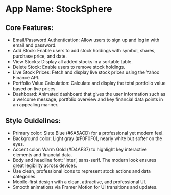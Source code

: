 # **App Name**: StockSphere

## Core Features:

- Email/Password Authentication: Allow users to sign up and log in with email and password.
- Add Stock: Enable users to add stock holdings with symbol, shares, purchase price, and date.
- View Stocks: Display all added stocks in a sortable table.
- Delete Stock: Enable users to remove stock holdings.
- Live Stock Prices: Fetch and display live stock prices using the Yahoo Finance API.
- Portfolio Value Calculation: Calculate and display the total portfolio value based on live prices.
- Dashboard: Animated dashboard that gives the user information such as a welcome message, portfolio overview and key financial data points in an appealing manner.

## Style Guidelines:

- Primary color: Slate Blue (#6A5ACD) for a professional yet modern feel.
- Background color: Light gray (#F0F0F0), nearly white but softer on the eyes.
- Accent color: Warm Gold (#D4AF37) to highlight key interactive elements and financial data.
- Body and headline font: 'Inter', sans-serif. The modern look ensures great legibility across devices.
- Use clean, professional icons to represent stock actions and data categories.
- Mobile-first design with a clean, attractive, and professional UI.
- Smooth animations via Framer Motion for UI transitions and updates.